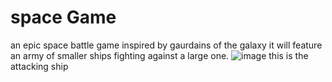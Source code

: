 # space Game
 an epic space battle game inspired by gaurdains of the galaxy
 it will feature an army of smaller ships fighting against a large one. 
![image](https://user-images.githubusercontent.com/61230463/109627381-7ae34880-7b39-11eb-8b7b-d9825acb24e4.png)
this is the attacking ship

